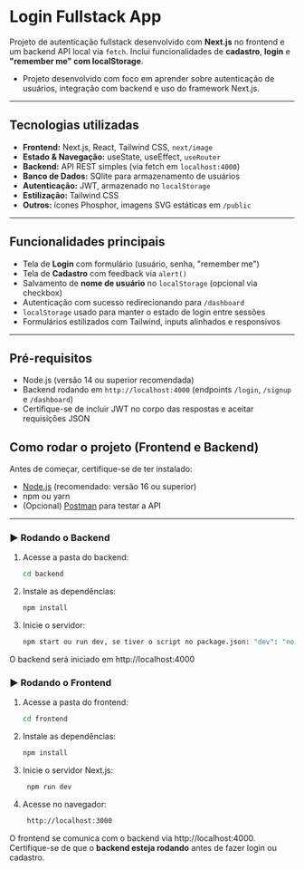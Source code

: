 # Login Fullstack App

Projeto de autenticação fullstack desenvolvido com **Next.js** no frontend e um backend API local via `fetch`. Inclui funcionalidades de **cadastro**, **login** e **"remember me" com localStorage**.
- Projeto desenvolvido com foco em aprender sobre autenticação de usuários, integração com backend e uso do framework Next.js.

---

##  Tecnologias utilizadas

- **Frontend:** Next.js, React, Tailwind CSS, `next/image`
- **Estado & Navegação:** useState, useEffect, `useRouter`
- **Backend:** API REST simples (via fetch em `localhost:4000`)
- **Banco de Dados:** SQlite para armazenamento de usuários
- **Autenticação:** JWT, armazenado no `localStorage`
- **Estilização:** Tailwind CSS
- **Outros:** ícones Phosphor, imagens SVG estáticas em `/public`

---

##  Funcionalidades principais

- Tela de **Login** com formulário (usuário, senha, "remember me")
- Tela de **Cadastro** com feedback via `alert()`
- Salvamento de **nome de usuário** no `localStorage` (opcional via checkbox)
- Autenticação com sucesso redirecionando para `/dashboard`
- `localStorage` usado para manter o estado de login entre sessões
- Formulários estilizados com Tailwind, inputs alinhados e responsivos

---

##  Pré-requisitos

- Node.js (versão 14 ou superior recomendada)
- Backend rodando em `http://localhost:4000` (endpoints `/login`, `/signup` e `/dashboard`)
- Certifique-se de incluir JWT no corpo das respostas e aceitar requisições JSON

## Como rodar o projeto (Frontend e Backend)

Antes de começar, certifique-se de ter instalado:

- [Node.js](https://nodejs.org) (recomendado: versão 16 ou superior)
- npm ou yarn
- (Opcional) [Postman](https://www.postman.com/) para testar a API

---

### ▶️ Rodando o Backend

1. Acesse a pasta do backend:

   ```bash
   cd backend

2. Instale as dependências:

   ```bash
   npm install

3. Inicie o servidor:

   ```bash
   npm start ou run dev, se tiver o script no package.json: "dev": "nodemon src/server.js"

O backend será iniciado em http://localhost:4000

### ▶️ Rodando o Frontend

1. Acesse a pasta do frontend:

   ```bash
   cd frontend

2. Instale as dependências:

   ```bash
   npm install

3. Inicie o servidor Next.js:

   ```bash
    npm run dev
   
4. Acesse no navegador:

   ```bash
    http://localhost:3000

O frontend se comunica com o backend via http://localhost:4000. Certifique-se de que o **backend esteja rodando** antes de fazer login ou cadastro.

